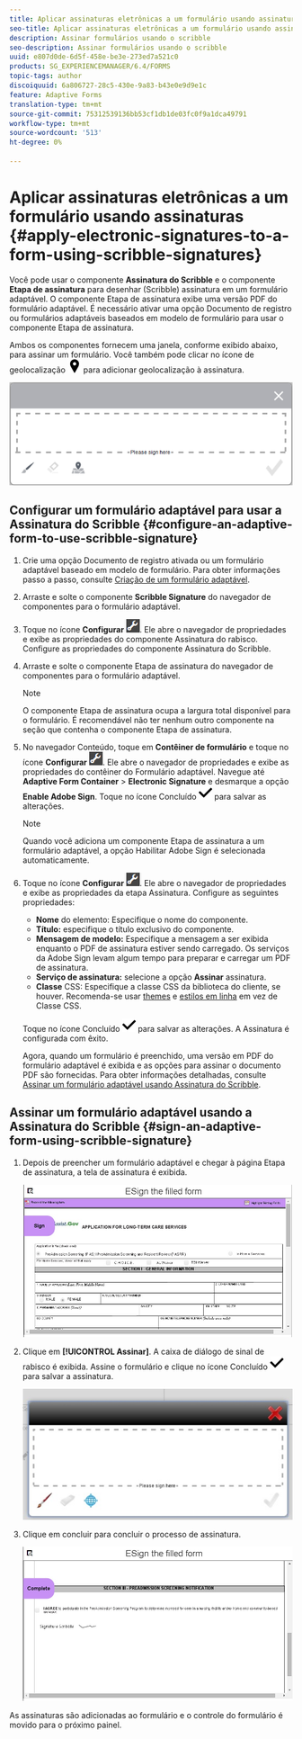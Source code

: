 ```yaml
---
title: Aplicar assinaturas eletrônicas a um formulário usando assinaturas do scribble
seo-title: Aplicar assinaturas eletrônicas a um formulário usando assinaturas do scribble
description: Assinar formulários usando o scribble
seo-description: Assinar formulários usando o scribble
uuid: e807d0de-6d5f-458e-be3e-273ed7a521c0
products: SG_EXPERIENCEMANAGER/6.4/FORMS
topic-tags: author
discoiquuid: 6a806727-28c5-430e-9a83-b43e0e9d9e1c
feature: Adaptive Forms
translation-type: tm+mt
source-git-commit: 75312539136bb53cf1db1de03fc0f9a1dca49791
workflow-type: tm+mt
source-wordcount: '513'
ht-degree: 0%

---
```



# Aplicar assinaturas eletrônicas a um formulário usando assinaturas {#apply-electronic-signatures-to-a-form-using-scribble-signatures}

Você pode usar o componente **Assinatura do Scribble** e o componente **Etapa de assinatura** para desenhar (Scribble) assinatura em um formulário adaptável. O componente Etapa de assinatura exibe uma versão PDF do formulário adaptável. É necessário ativar uma opção Documento de registro ou formulários adaptáveis baseados em modelo de formulário para usar o componente Etapa de assinatura.

Ambos os componentes fornecem uma janela, conforme exibido abaixo, para assinar um formulário. Você também pode clicar no ícone de geolocalização ![aem_6_3_geolocation](assets/aem_6_3_geolocation.png) para adicionar geolocalização à assinatura.

![Caixa de diálogo de sinal de rabisco](assets/scribble-signature.png)

## Configurar um formulário adaptável para usar a Assinatura do Scribble {#configure-an-adaptive-form-to-use-scribble-signature}

1. Crie uma opção Documento de registro ativada ou um formulário adaptável baseado em modelo de formulário. Para obter informações passo a passo, consulte [Criação de um formulário adaptável](/help/forms/using/creating-adaptive-form.md).
1. Arraste e solte o componente **Scribble Signature** do navegador de componentes para o formulário adaptável.
1. Toque no ícone **Configurar** ![configurar](assets/configure.png). Ele abre o navegador de propriedades e exibe as propriedades do componente Assinatura do rabisco. Configure as propriedades do componente Assinatura do Scribble.
1. Arraste e solte o componente Etapa de assinatura do navegador de componentes para o formulário adaptável.

   >[!NOTE]
   >
   >O componente Etapa de assinatura ocupa a largura total disponível para o formulário. É recomendável não ter nenhum outro componente na seção que contenha o componente Etapa de assinatura.

1. No navegador Conteúdo, toque em **Contêiner de formulário** e toque no ícone **Configurar** ![configurar](assets/configure.png). Ele abre o navegador de propriedades e exibe as propriedades do contêiner do Formulário adaptável. Navegue até **Adaptive Form Container** > **Electronic Signature** e desmarque a opção **Enable Adobe Sign**. Toque no ícone Concluído ![aem_6_3_forms_save](assets/aem_6_3_forms_save.png) para salvar as alterações.

   >[!NOTE]
   >
   >Quando você adiciona um componente Etapa de assinatura a um formulário adaptável, a opção Habilitar Adobe Sign é selecionada automaticamente.

1. Toque no ícone **Configurar** ![configurar](assets/configure.png). Ele abre o navegador de propriedades e exibe as propriedades da etapa Assinatura. Configure as seguintes propriedades:

   * **Nome** do elemento: Especifique o nome do componente.
   * **Título:** especifique o título exclusivo do componente.
   * **Mensagem de modelo:** Especifique a mensagem a ser exibida enquanto o PDF de assinatura estiver sendo carregado. Os serviços da Adobe Sign levam algum tempo para preparar e carregar um PDF de assinatura.
   * **Serviço de assinatura:** selecione a opção  **Assinar** assinatura.
   * **Classe** CSS: Especifique a classe CSS da biblioteca do cliente, se houver. Recomenda-se usar [themes](/help/forms/using/themes.md) e [estilos em linha](/help/forms/using/inline-style-adaptive-forms.md) em vez de Classe CSS.

   Toque no ícone Concluído ![aem_6_3_forms_save](assets/aem_6_3_forms_save.png) para salvar as alterações. A Assinatura é configurada com êxito.

   Agora, quando um formulário é preenchido, uma versão em PDF do formulário adaptável é exibida e as opções para assinar o documento PDF são fornecidas. Para obter informações detalhadas, consulte [Assinar um formulário adaptável usando Assinatura do Scribble](/help/forms/using/signing-forms-using-scribble.md#p-sign-an-adaptive-form-using-scribble-signature-p).

## Assinar um formulário adaptável usando a Assinatura do Scribble {#sign-an-adaptive-form-using-scribble-signature}

1. Depois de preencher um formulário adaptável e chegar à página Etapa de assinatura, a tela de assinatura é exibida.

   ![Tela de assinatura para a página do EchoSign](assets/esignscribblesign.jpg)

1. Clique em **[!UICONTROL Assinar]**. A caixa de diálogo de sinal de rabisco é exibida. Assine o formulário e clique no ícone Concluído ![aem_6_3_forms_save](assets/aem_6_3_forms_save.png) para salvar a assinatura.

   ![Caixa de diálogo de sinal de rabisco](assets/scribblewidget.jpg)

1. Clique em concluir para concluir o processo de assinatura.

   ![Concluir o processo de assinatura](assets/scribblecomplete.jpg)

As assinaturas são adicionadas ao formulário e o controle do formulário é movido para o próximo painel.

